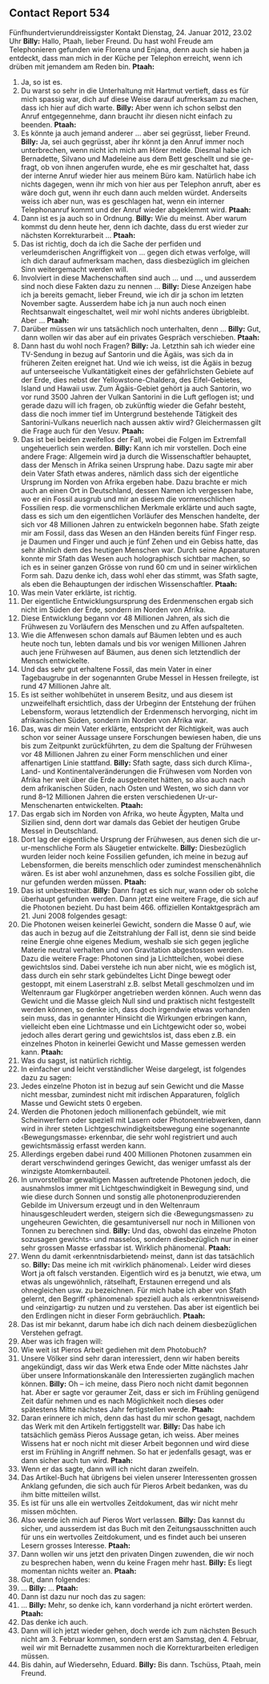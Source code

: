 ## Contact Report 534
Fünfhundertvierunddreissigster Kontakt
Dienstag, 24. Januar 2012, 23.02 Uhr
**Billy:**
Hallo, Ptaah, lieber Freund. Du hast wohl Freude am Telephonieren gefunden wie Florena und Enjana, denn auch sie haben ja entdeckt, dass man mich in der Küche per Telephon erreicht, wenn ich drüben mit jemandem am Reden bin.
**Ptaah:**
1. Ja, so ist es.
2. Du warst so sehr in die Unterhaltung mit Hartmut vertieft, dass es für mich spassig war, dich auf diese Weise darauf aufmerksam zu machen, dass ich hier auf dich warte.
**Billy:**
Aber wenn ich schon selbst den Anruf entgegennehme, dann braucht ihr diesen nicht einfach zu beenden.
**Ptaah:**
3. Es könnte ja auch jemand anderer … aber sei gegrüsst, lieber Freund.
**Billy:**
Ja, sei auch gegrüsst, aber ihr könnt ja den Anruf immer noch unterbrechen, wenn nicht ich mich am Hörer melde. Diesmal habe ich Bernadette, Silvano und Madeleine aus dem Bett geschellt und sie ge-fragt, ob von ihnen angerufen wurde, ehe es mir geschaltet hat, dass der interne Anruf wieder hier aus meinem Büro kam. Natürlich habe ich nichts dagegen, wenn ihr mich von hier aus per Telephon anruft, aber es wäre doch gut, wenn ihr euch dann auch melden würdet. Anderseits weiss ich aber nun, was es geschlagen hat, wenn ein interner Telephonanruf kommt und der Anruf wieder abgeklemmt wird.
**Ptaah:**
4. Dann ist es ja auch so in Ordnung.
**Billy:**
Wie du meinst. Aber warum kommst du denn heute her, denn ich dachte, dass du erst wieder zur nächsten Korrekturarbeit …
**Ptaah:**
5. Das ist richtig, doch da ich die Sache der perfiden und verleumderischen Angriffigkeit von … gegen dich etwas verfolge, will ich dich darauf aufmerksam machen, dass diesbezüglich im gleichen Sinn weitergemacht werden will.
6. Involviert in diese Machenschaften sind auch … und …, und ausserdem sind noch diese Fakten dazu zu nennen …
**Billy:**
Diese Anzeigen habe ich ja bereits gemacht, lieber Freund, wie ich dir ja schon im letzten November sagte. Ausserdem habe ich ja nun auch noch einen Rechtsanwalt eingeschaltet, weil mir wohl nichts anderes übrigbleibt. Aber …
**Ptaah:**
7. Darüber müssen wir uns tatsächlich noch unterhalten, denn …
**Billy:**
Gut, dann wollen wir das aber auf ein privates Gespräch verschieben.
**Ptaah:**
8. Dann hast du wohl noch Fragen?
**Billy:**
Ja. Letzthin sah ich wieder eine TV-Sendung in bezug auf Santorin und die Ägäis, was sich da in früheren Zeiten ereignet hat. Und wie ich weiss, ist die Ägäis in bezug auf unterseeische Vulkantätigkeit eines der gefährlichsten Gebiete auf der Erde, dies nebst der Yellowstone-Chaldera, des Eifel-Gebietes, Island und Hawaii usw. Zum Ägäis-Gebiet gehört ja auch Santorin, wo vor rund 3500 Jahren der Vulkan Santorini in die Luft geflogen ist; und gerade dazu will ich fragen, ob zukünftig wieder die Gefahr besteht, dass die noch immer tief im Untergrund bestehende Tätigkeit des Santorini-Vulkans neuerlich nach aussen aktiv wird? Gleichermassen gilt die Frage auch für den Vesuv.
**Ptaah:**
9. Das ist bei beiden zweifellos der Fall, wobei die Folgen im Extremfall ungeheuerlich sein werden.
**Billy:**
Kann ich mir vorstellen. Doch eine andere Frage: Allgemein wird ja durch die Wissenschaftler behauptet, dass der Mensch in Afrika seinen Ursprung habe. Dazu sagte mir aber dein Vater Sfath etwas anderes, nämlich dass sich der eigentliche Ursprung im Norden von Afrika ergeben habe. Dazu brachte er mich auch an einen Ort in Deutschland, dessen Namen ich vergessen habe, wo er ein Fossil ausgrub und mir an diesem die vormenschlichen Fossilien resp. die vormenschlichen Merkmale erklärte und auch sagte, dass es sich um den eigentlichen Vorläufer des Menschen handelte, der sich vor 48 Millionen Jahren zu entwickeln begonnen habe. Sfath zeigte mir am Fossil, dass das Wesen an den Händen bereits fünf Finger resp. je Daumen und Finger und auch je fünf Zehen und ein Gebiss hatte, das sehr ähnlich dem des heutigen Menschen war. Durch seine Apparaturen konnte mir Sfath das Wesen auch holographisch sichtbar machen, so ich es in seiner ganzen Grösse von rund 60 cm und in seiner wirklichen Form sah. Dazu denke ich, dass wohl eher das stimmt, was Sfath sagte, als eben die Behauptungen der irdischen Wissenschaftler.
**Ptaah:**
10. Was mein Vater erklärte, ist richtig.
11. Der eigentliche Entwicklungsursprung des Erdenmenschen ergab sich nicht im Süden der Erde, sondern im Norden von Afrika.
12. Diese Entwicklung begann vor 48 Millionen Jahren, als sich die Frühwesen zu Vorläufern des Menschen und zu Affen aufspalteten.
13. Wie die Affenwesen schon damals auf Bäumen lebten und es auch heute noch tun, lebten damals und bis vor wenigen Millionen Jahren auch jene Frühwesen auf Bäumen, aus denen sich letztendlich der Mensch entwickelte.
14. Und das sehr gut erhaltene Fossil, das mein Vater in einer Tagebaugrube in der sogenannten Grube Messel in Hessen freilegte, ist rund 47 Millionen Jahre alt.
15. Es ist seither wohlbehütet in unserem Besitz, und aus diesem ist unzweifelhaft ersichtlich, dass der Urbeginn der Entstehung der frühen Lebensform, woraus letztendlich der Erdenmensch hervorging, nicht im afrikanischen Süden, sondern im Norden von Afrika war.
16. Das, was dir mein Vater erklärte, entspricht der Richtigkeit, was auch schon vor seiner Aussage unsere Forschungen bewiesen haben, die uns bis zum Zeitpunkt zurückführten, zu dem die Spaltung der Frühwesen vor 48 Millionen Jahren zu einer Form menschlichen und einer affenartigen Linie stattfand.
**Billy:**
Sfath sagte, dass sich durch Klima-, Land- und Kontinentalveränderungen die Frühwesen vom Norden von Afrika her weit über die Erde ausgebreitet hätten, so also auch nach dem afrikanischen Süden, nach Osten und Westen, wo sich dann vor rund 8–12 Millionen Jahren die ersten verschiedenen Ur-ur-Menschenarten entwickelten.
**Ptaah:**
17. Das ergab sich im Norden von Afrika, wo heute Ägypten, Malta und Sizilien sind, denn dort war damals das Gebiet der heutigen Grube Messel in Deutschland.
18. Dort lag der eigentliche Ursprung der Frühwesen, aus denen sich die ur-ur-menschliche Form als Säugetier entwickelte.
**Billy:**
Diesbezüglich wurden leider noch keine Fossilien gefunden, ich meine in bezug auf Lebensformen, die bereits menschlich oder zumindest menschenähnlich wären. Es ist aber wohl anzunehmen, dass es solche Fossilien gibt, die nur gefunden werden müssen.
**Ptaah:**
19. Das ist unbestreitbar.
**Billy:**
Dann fragt es sich nur, wann oder ob solche überhaupt gefunden werden. Dann jetzt eine weitere Frage, die sich auf die Photonen bezieht. Du hast beim 466. offiziellen Kontaktgespräch am 21. Juni 2008 folgendes gesagt:
11. Die Photonen weisen keinerlei Gewicht, sondern die Masse 0 auf, wie das auch in bezug auf die Zeitstrahlung der Fall ist, denn sie sind beide reine Energie ohne eigenes Medium, weshalb sie sich gegen jegliche Materie neutral verhalten und von Gravitation abgestossen werden.
Dazu die weitere Frage: Photonen sind ja Lichtteilchen, wobei diese gewichtslos sind. Dabei verstehe ich nun aber nicht, wie es möglich ist, dass durch ein sehr stark gebündeltes Licht Dinge bewegt oder gestoppt, mit einem Laserstrahl z.B. selbst Metall geschmolzen und im Weltenraum gar Flugkörper angetrieben werden können. Auch wenn das Gewicht und die Masse gleich Null sind und praktisch nicht festgestellt werden können, so denke ich, dass doch irgendwie etwas vorhanden sein muss, das in genannter Hinsicht die Wirkungen erbringen kann, vielleicht eben eine Lichtmasse und ein Lichtgewicht oder so, wobei jedoch alles derart gering und gewichtslos ist, dass eben z.B. ein einzelnes Photon in keinerlei Gewicht und Masse gemessen werden kann.
**Ptaah:**
20. Was du sagst, ist natürlich richtig.
21. In einfacher und leicht verständlicher Weise dargelegt, ist folgendes dazu zu sagen:
22. Jedes einzelne Photon ist in bezug auf sein Gewicht und die Masse nicht messbar, zumindest nicht mit irdischen Apparaturen, folglich Masse und Gewicht stets 0 ergeben.
23. Werden die Photonen jedoch millionenfach gebündelt, wie mit Scheinwerfern oder speziell mit Lasern oder Photonentriebwerken, dann wird in ihrer steten Lichtgeschwindigkeitsbewegung eine sogenannte ‹Bewegungsmasse› erkennbar, die sehr wohl registriert und auch gewichtsmässig erfasst werden kann.
24. Allerdings ergeben dabei rund 400 Millionen Photonen zusammen ein derart verschwindend geringes Gewicht, das weniger umfasst als der winzigste Atomkernbauteil.
25. In unvorstellbar gewaltigen Massen auftretende Photonen jedoch, die ausnahmslos immer mit Lichtgeschwindigkeit in Bewegung sind, und wie diese durch Sonnen und sonstig alle photonenproduzierenden Gebilde im Universum erzeugt und in den Weltenraum hinausgeschleudert werden, steigern sich die ‹Bewegungsmassen› zu ungeheuren Gewichten, die gesamtuniversell nur noch in Millionen von Tonnen zu berechnen sind.
**Billy:**
Und das, obwohl das einzelne Photon sozusagen gewichts- und masselos, sondern diesbezüglich nur in einer sehr grossen Masse erfassbar ist. Wirklich phänomenal.
**Ptaah:**
26. Wenn du damit ‹erkenntnisdarbietend› meinst, dann ist das tatsächlich so.
**Billy:**
Das meine ich mit ‹wirklich phänomenal›. Leider wird dieses Wort ja oft falsch verstanden. Eigentlich wird es ja benutzt, wie etwa, um etwas als ungewöhnlich, rätselhaft, Erstaunen erregend und als ohnegleichen usw. zu bezeichnen. Für mich habe ich aber von Sfath gelernt, den Begriff ‹phänomenal› speziell auch als ‹erkenntnisweisend› und ‹einzigartig› zu nutzen und zu verstehen. Das aber ist eigentlich bei den Erdlingen nicht in dieser Form gebräuchlich.
**Ptaah:**
27. Das ist mir bekannt, darum habe ich dich nach deinem diesbezüglichen Verstehen gefragt.
28. Aber was ich fragen will:
29. Wie weit ist Pieros Arbeit gediehen mit dem Photobuch?
30. Unsere Völker sind sehr daran interessiert, denn wir haben bereits angekündigt, dass wir das Werk etwa Ende oder Mitte nächstes Jahr über unsere Informationskanäle den Interessierten zugänglich machen können.
**Billy:**
Oh – ich meine, dass Piero noch nicht damit begonnen hat. Aber er sagte vor geraumer Zeit, dass er sich im Frühling genügend Zeit dafür nehmen und es nach Möglichkeit noch dieses oder spätestens Mitte nächstes Jahr fertigstellen werde.
**Ptaah:**
31. Daran erinnere ich mich, denn das hast du mir schon gesagt, nachdem das Werk mit den Artikeln fertiggstellt war.
**Billy:**
Das habe ich tatsächlich gemäss Pieros Aussage getan, ich weiss. Aber meines Wissens hat er noch nicht mit dieser Arbeit begonnen und wird diese erst im Frühling in Angriff nehmen. So hat er jedenfalls gesagt, was er dann sicher auch tun wird.
**Ptaah:**
32. Wenn er das sagte, dann will ich nicht daran zweifeln.
33. Das Artikel-Buch hat übrigens bei vielen unserer Interessenten grossen Anklang gefunden, die sich auch für Pieros Arbeit bedanken, was du ihm bitte mitteilen willst.
34. Es ist für uns alle ein wertvolles Zeitdokument, das wir nicht mehr missen möchten.
35. Also werde ich mich auf Pieros Wort verlassen.
**Billy:**
Das kannst du sicher, und ausserdem ist das Buch mit den Zeitungsausschnitten auch für uns ein wertvolles Zeitdokument, und es findet auch bei unseren Lesern grosses Interesse.
**Ptaah:**
36. Dann wollen wir uns jetzt den privaten Dingen zuwenden, die wir noch zu besprechen haben, wenn du keine Fragen mehr hast.
**Billy:**
Es liegt momentan nichts weiter an.
**Ptaah:**
37. Gut, dann folgendes:
38. …
**Billy:**
…
**Ptaah:**
39. Dann ist dazu nur noch das zu sagen:
40. …
**Billy:**
Mehr, so denke ich, kann vorderhand ja nicht erörtert werden.
**Ptaah:**
41. Das denke ich auch.
42. Dann will ich jetzt wieder gehen, doch werde ich zum nächsten Besuch nicht am 3. Februar kommen, sondern erst am Samstag, den 4. Februar, weil wir mit Bernadette zusammen noch die Korrekturarbeiten erledigen müssen.
43. Bis dahin, auf Wiedersehn, Eduard.
**Billy:**
Bis dann. Tschüss, Ptaah, mein Freund.